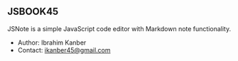 ## JSBOOK45

JSNote is a simple JavaScript code editor with Markdown note functionality.

* Author: Ibrahim Kanber
* Contact: ikanber45@gmail.com


